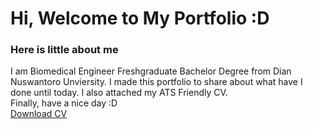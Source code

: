 # Hi, Welcome to My Portfolio :D
### Here is little about me
I am Biomedical Engineer Freshgraduate Bachelor Degree from Dian Nuswantoro Unviersity. I made this portfolio to share about what have I done until today.
I also attached my ATS Friendly CV.
<br />
Finally, have a nice day :D
<br />
[Download CV](/assets/pdf/Ivan-CV.pdf)
